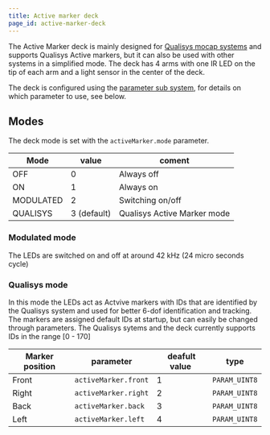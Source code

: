```yaml
---
title: Active marker deck
page_id: active-marker-deck
---
```


The Active Marker deck is mainly designed for [Qualisys mocap systems](https://www.qualisys.com/) and supports Qualisys Active markers, but it can also be used with other systems in a simplified mode. The deck has 4 arms with one IR LED on the tip of each arm and a light sensor in the center of the deck.

The deck is configured using the [parameter sub system](/docs/userguides/logparam.md), for details on which parameter to use, see below.

## Modes

The deck mode is set with the ```activeMarker.mode``` parameter.

| Mode      | value       | coment                       |
| --------- | ----------- | ---------------------------- |
| OFF       | 0           | Always off                   |
| ON        | 1           | Always on                    |
| MODULATED | 2           | Switching on/off             |
| QUALISYS  | 3 (default) | Qualisys Active Marker mode |

### Modulated mode

The LEDs are switched on and off at around 42 kHz (24 micro seconds cycle)

### Qualisys mode

In this mode the LEDs act as Actvive markers with IDs that are identified by the Qualisys system and used for better 6-dof identification and tracking. The markers are assigned default IDs at startup, but can easily be changed through parameters. The Qualisys sytems and the deck currently supports IDs in the range [0 - 170]

| Marker position | parameter                | deafult value | type              |
| --------------- | ------------------------ | ------------- | ----------------- |
| Front           | ```activeMarker.front``` |  1            | ```PARAM_UINT8``` |
| Right           | ```activeMarker.right``` |  2            | ```PARAM_UINT8``` |
| Back            | ```activeMarker.back```  |  3            | ```PARAM_UINT8``` |
| Left            | ```activeMarker.left```  |  4            | ```PARAM_UINT8``` |
